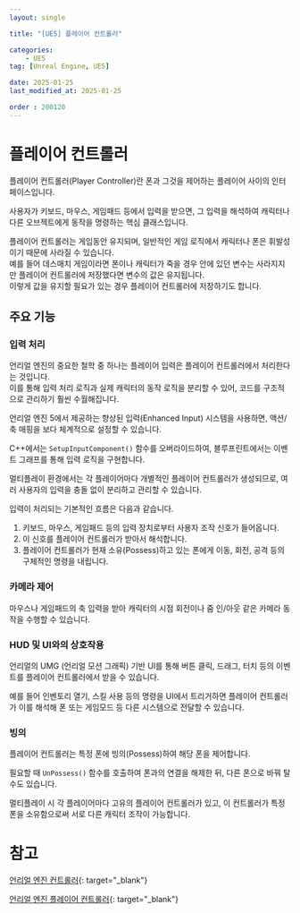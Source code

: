 ```yaml
---
layout: single

title: "[UE5] 플레이어 컨트롤러"

categories:
    - UE5
tag: [Unreal Engine, UE5]

date: 2025-01-25
last_modified_at: 2025-01-25

order : 200120
---
```


# 플레이어 컨트롤러

플레이어 컨트롤러(Player Controller)란 폰과 그것을 제어하는 플레이어 사이의 인터페이스입니다.

사용자가 키보드, 마우스, 게임패드 등에서 입력을 받으면, 그 입력을 해석하여 캐릭터나 다른 오브젝트에게 동작을 명령하는 핵심 클래스입니다.

플레이어 컨트롤러는 게임동안 유지되며, 일반적인 게임 로직에서 캐릭터나 폰은 휘발성이기 때문에 사라질 수 있습니다.  
예를 들어 데스매치 게임이라면 폰이나 캐릭터가 죽을 경우 안에 있던 변수는 사라지지만 플레이어 컨트롤러에 저장했다면 변수의 값은 유지됩니다.  
이렇게 값을 유지할 필요가 있는 경우 플레이어 컨트롤러에 저장하기도 합니다.

## 주요 기능

### 입력 처리

언리얼 엔진의 중요한 철학 중 하나는 플레이어 입력은 플레이어 컨트롤러에서 처리한다는 것입니다.  
이를 통해 입력 처리 로직과 실제 캐릭터의 동작 로직을 분리할 수 있어, 코드를 구조적으로 관리하기 훨씬 수월해집니다.

언리얼 엔진 5에서 제공하는 향상된 입력(Enhanced Input) 시스템을 사용하면, 액션/축 매핑을 보다 체계적으로 설정할 수 있습니다.

C++에서는 `SetupInputComponent()` 함수를 오버라이드하여, 블루프린트에서는 이벤트 그래프를 통해 입력 로직을 구현합니다.

멀티플레이 환경에서는 각 플레이어마다 개별적인 플레이어 컨트롤러가 생성되므로, 여러 사용자의 입력을 충돌 없이 분리하고 관리할 수 있습니다.

입력이 처리되는 기본적인 흐름은 다음과 같습니다.

1. 키보드, 마우스, 게임패드 등의 입력 장치로부터 사용자 조작 신호가 들어옵니다.
2. 이 신호를 플레이어 컨트롤러가 받아서 해석합니다.
3. 플레이어 컨트롤러가 현재 소유(Possess)하고 있는 폰에게 이동, 회전, 공격 등의 구체적인 명령을 내립니다.

### 카메라 제어

마우스나 게임패드의 축 입력을 받아 캐릭터의 시점 회전이나 줌 인/아웃 같은 카메라 동작을 수행할 수 있습니다.

### HUD 및 UI와의 상호작용

언리얼의 UMG (언리얼 모션 그래픽) 기반 UI를 통해 버튼 클릭, 드래그, 터치 등의 이벤트를 플레이어 컨트롤러에서 받을 수 있습니다.

예를 들어 인벤토리 열기, 스킬 사용 등의 명령을 UI에서 트리거하면 플레이어 컨트롤러가 이를 해석해 폰 또는 게임모드 등 다른 시스템으로 전달할 수 있습니다.

### 빙의

플레이어 컨트롤러는 특정 폰에 빙의(Possess)하여 해당 폰을 제어합니다.

필요할 때 `UnPossess()` 함수를 호출하여 폰과의 연결을 해제한 뒤, 다른 폰으로 바꿔 탈 수도 있습니다.

멀티플레이 시 각 플레이어마다 고유의 플레이어 컨트롤러가 있고, 이 컨트롤러가 특정 폰을 소유함으로써 서로 다른 캐릭터 조작이 가능합니다.

# 참고

[언리얼 엔진 컨트롤러](https://dev.epicgames.com/documentation/ko-kr/unreal-engine/controllers-in-unreal-engine?application_version=5.5){: target="_blank"}

[언리얼 엔진 플레이어 컨트롤러](https://dev.epicgames.com/documentation/ko-kr/unreal-engine/player-controllers-in-unreal-engine?application_version=5.5){: target="_blank"}